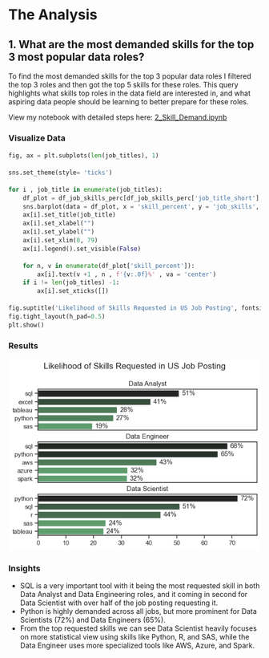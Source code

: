 # The Analysis 

## 1. What are the most demanded skills for the top 3 most popular data roles?

To find the most demanded skills for the top 3 popular data roles I filtered the top 3 roles and then got the top 5 skills for these roles. This query highlights what skills top roles in the data field are interested in, and what aspiring data people should be learning to better prepare for these roles. 

View my notebook with detailed steps here: [2_Skill_Demand.ipynb](Data_Project_Analysis/2_Skill_Demand.ipynb)


### Visualize Data 

```python
fig, ax = plt.subplots(len(job_titles), 1)

sns.set_theme(style= 'ticks')

for i , job_title in enumerate(job_titles):
    df_plot = df_job_skills_perc[df_job_skills_perc['job_title_short'] == job_title].head(5)
    sns.barplot(data = df_plot, x = 'skill_percent', y = 'job_skills', ax= ax[i], hue = 'skill_count', palette= 'dark:g_r')
    ax[i].set_title(job_title)
    ax[i].set_xlabel("")
    ax[i].set_ylabel("")
    ax[i].set_xlim(0, 79)
    ax[i].legend().set_visible(False)

    for n, v in enumerate(df_plot['skill_percent']):
        ax[i].text(v +1 , n , f'{v:.0f}%' , va = 'center')
    if i != len(job_titles) -1:
        ax[i].set_xticks([])

fig.suptitle('Likelihood of Skills Requested in US Job Posting', fontsize= 15)
fig.tight_layout(h_pad=0.5)
plt.show()

```



### Results

![Visualization of Top Skills for Data Roles](Data_Project_Analysis/images/skill_demand_all_dataRoles.png)




### Insights

- SQL is a very important tool with it being the most requested skill in both Data Analyst and Data Engineering roles, and it coming in second for Data Scientist with over half of the job posting requesting it.
- Python is highly demanded across all jobs, but more prominent for Data Scientists (72%) and Data Engineers (65%).
- From the top requested skills we can see Data Scientist heavily focuses on more statistical view using skills like Python, R, and SAS, while the Data Engineer uses more specialized tools like AWS, Azure, and Spark.